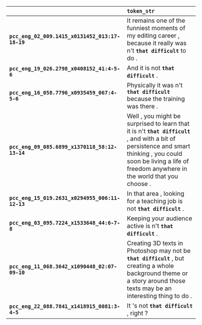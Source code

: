 |                                                 | `token_str`                                                                                                                                                                                                          |
|:------------------------------------------------|:---------------------------------------------------------------------------------------------------------------------------------------------------------------------------------------------------------------------|
| **`pcc_eng_02_009.1415_x0131452_013:17-18-19`** | It remains one of the funniest moments of my editing career , because it really was n't __``that difficult``__ to do .                                                                                               |
| **`pcc_eng_19_026.2798_x0408152_41:4-5-6`**     | And it is not __``that difficult``__ .                                                                                                                                                                               |
| **`pcc_eng_16_058.7796_x0935459_067:4-5-6`**    | Physically it was n't __``that difficult``__ because the training was there .                                                                                                                                        |
| **`pcc_eng_09_085.6899_x1370118_58:12-13-14`**  | Well , you might be surprised to learn that it is n't __``that difficult``__ , and with a bit of persistence and smart thinking , you could soon be living a life of freedom anywhere in the world that you choose . |
| **`pcc_eng_15_019.2631_x0294955_006:11-12-13`** | In that area , looking for a teaching job is not __``that difficult``__ .                                                                                                                                            |
| **`pcc_eng_03_095.7224_x1533648_44:6-7-8`**     | Keeping your audience active is n't __``that difficult``__ .                                                                                                                                                         |
| **`pcc_eng_11_068.3642_x1090448_02:07-09-10`**  | Creating 3D texts in Photoshop may not be __``that difficult``__ , but creating a whole background theme or a story around those texts may be an interesting thing to do .                                           |
| **`pcc_eng_22_088.7841_x1418915_0081:3-4-5`**   | It 's not __``that difficult``__ , right ?                                                                                                                                                                           |